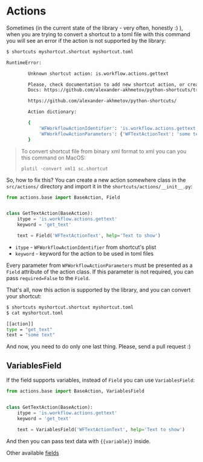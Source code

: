 # Actions

Sometimes (in the current state of the library - very often, honestly :) ), when you are trying to convert a shortcut to a toml file with this command you will see an error if the action is not supported by the library:

```bash
$ shortcuts myshortcut.shortcut myshortcut.toml

RuntimeError:

        Unknown shortcut action: is.workflow.actions.gettext

        Please, check documentation to add new shortcut action, or create an issue:
        Docs: https://github.com/alexander-akhmetov/python-shortcuts/tree/master/docs/new_action.md

        https://github.com/alexander-akhmetov/python-shortcuts/

        Action dictionary:

        {
            'WFWorkflowActionIdentifier': 'is.workflow.actions.gettext',
            'WFWorkflowActionParameters': {'WFTextActionText': 'some text'},
        }
```

> To convert shortcut file from binary xml format to xml you can you this command on MacOS:
>
> ```shell
> plutil -convert xml1 sc.shortcut
> ```

So, how to fix this?
You can create a new action somewhere class in the `src/actions/` directory
and import it in the `shortcuts/actions/__init__.py`:

```python
from actions.base import BaseAction, Field


class GetTextAction(BaseAction):
    itype = 'is.workflow.actions.gettext'
    keyword = 'get_text'

    text = Field('WFTextActionText', help='Text to show')
```

* `itype` - `WFWorkflowActionIdentifier` from shortcut's plist
* `keyword` - keyword for the action to be used in toml files

Every parameter from `WFWorkflowActionParameters` must be presented as a `Field` attribute of the action class.
If this parameter is not required, you can pass `required=False` to the `Field`.

That's all, now this action is supported by the library, and you can convert your shortcut:

```bash
$ shortcuts myshortcut.shortcut myshortcut.toml
$ cat myshortcut.toml

[[action]]
type = "get_text"
text = "some text"
```

And now, you need to do only one last thing. Please, send a pull request :)

## VariablesField

If the field supports variables, instead of `Field` you can use `VariablesField`:

```python
from actions.base import BaseAction, VariablesField


class GetTextAction(BaseAction):
    itype = 'is.workflow.actions.gettext'
    keyword = 'get_text'

    text = VariablesField('WFTextActionText', help='Text to show')
```

And then you can pass text data with `{{variable}}` inside.

Other available [fields](/docs/fields.md)
